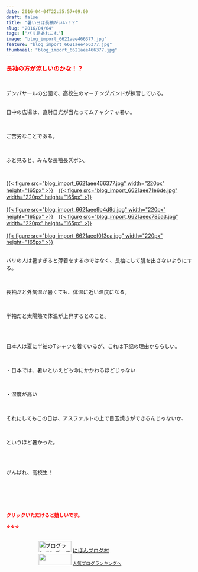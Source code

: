 ```yaml
---
date: 2016-04-04T22:35:57+09:00
draft: false
title: "暑い日は長袖がいい！？"
slug: "2016/04/04"
tags: ["バリ島あれこれ"]
image: "blog_import_6621aee466377.jpg"
feature: "blog_import_6621aee466377.jpg"
thumbnail: "blog_import_6621aee466377.jpg"
---
```

<p><font color="#ff0000" size="3"><strong>長袖の方が涼しいのかな！？</strong></font></p><br/><p>デンパサールの公園で、高校生のマ－チングバンドが練習している。</p><p><br/>日中の広場は、直射日光が当たってムチャクチャ暑い。</p><br/><p>ご苦労なことである。</p><br/><p>ふと見ると、みんな長袖長ズボン。</p><br/><p><a href="blog_import_6621aee5bfa87.jpg">{{< figure src="blog_import_6621aee466377.jpg" width="220px" height="165px" >}}</a>　<a href="blog_import_6621aee85d16d.jpg">{{< figure src="blog_import_6621aee71e6de.jpg" width="220px" height="165px" >}}</a><br/><br/><a href="blog_import_6621aeeb0ff75.jpg">{{< figure src="blog_import_6621aee9b4d9d.jpg" width="220px" height="165px" >}}</a>　<a href="blog_import_6621aeedab8d7.jpg">{{< figure src="blog_import_6621aeec785a3.jpg" width="220px" height="165px" >}}</a><br/><br/><a href="blog_import_6621aef0624dd.jpg">{{< figure src="blog_import_6621aeef0f3ca.jpg" width="220px" height="165px" >}}</a><br/></p><p><br/>バリの人は暑すぎると薄着をするのではなく、長袖にして肌を出さないようにする。</p><br/><p>長袖だと外気温が暑くても、体温に近い温度になる。</p><br/><p>半袖だと太陽熱で体温が上昇するとのこと。</p><br/><br/><p>日本人は夏に半袖のTシャツを着ているが、これは下記の理由かららしい。</p><br/><p>・日本では、暑いといえども命にかかわるほどじゃない</p><br/><p>・湿度が高い</p><br/><p>それにしてもこの日は、アスファルトの上で目玉焼きができるんじゃないか、</p><br/><p>というほど暑かった。</p><br/><br/><p>がんばれ、高校生！</p><br/><br/><br/><br/><p><font color="#ff0000" size="2"><strong>クリックいただけると嬉しいです。<br/></strong></font></p><p><font color="#ff0000" size="2"><strong>↓↓↓</strong></font></p><p><br/><a href="ranking.html" target="_blank"><img border="0" alt="ブログランキング・にほんブログ村へ" src="data:image/svg+xml;charset=utf-8,%3Csvg%20xmlns%3D%22http%3A%2F%2Fwww.w3.org%2F2000%2Fsvg%22%20title%3D%22Placeholder%20for%20Images%22%20role%3D%22presentation%22%20viewBox%3D%220%200%2088%2031%22%20%2F%3E" width="88" height="31" data-src="https://img-proxy.blog-video.jp/images?url=http%3A%2F%2Fwww.blogmura.com%2Fimg%2Fwww88_31.gif" style="aspect-ratio: auto 88 / 31;"/><noscript><img border="0" alt="ブログランキング・にほんブログ村へ" src="https://img-proxy.blog-video.jp/images?url=http%3A%2F%2Fwww.blogmura.com%2Fimg%2Fwww88_31.gif" width="88" height="31"></noscript></a> <a href="ranking.html" target="_blank">にほんブログ村</a> <br/><a title="人気ブログランキングへ" href="link.php?1804582"><img border="0" src="data:image/svg+xml;charset=utf-8,%3Csvg%20xmlns%3D%22http%3A%2F%2Fwww.w3.org%2F2000%2Fsvg%22%20title%3D%22Placeholder%20for%20Images%22%20role%3D%22presentation%22%20viewBox%3D%220%200%2088%2031%22%20%2F%3E" width="88" height="31" data-src="https://blog.with2.net/img/banner/banner_22.gif" style="aspect-ratio: auto 88 / 31;"/><noscript><img border="0" src="https://blog.with2.net/img/banner/banner_22.gif" width="88" height="31"></noscript></a> <a style="FONT-SIZE: 12px" href="link.php?1804582">人気ブログランキングへ</a> </p>

